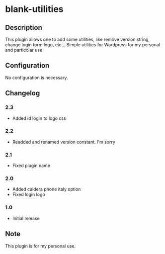 # blank-utilities #

## Description ##

This plugin allows one to add some utilities, like remove version string,
change login form logo, etc...
Simple utilities for Wordpress for my personal and particolar use

## Configuration ##

No configuration is necessary.

## Changelog ##

### 2.3 ###

* Added id login to logo css

### 2.2 ###

* Readded and renamed version constant. I'm sorry

### 2.1 ###

* Fixed plugin name

### 2.0 ###

* Added caldera phone italy option
* Fixed login logo

### 1.0 ####

* Initial release

## Note ##

This plugin is for my personal use.
